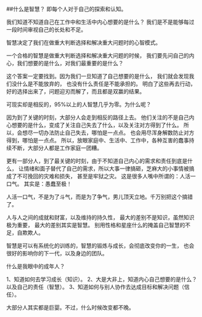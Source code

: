 ##什么是智慧？
即每个人对于自己的探索和认知。

我们知道不知道自己在工作中和生活中内心想要的是什么？
我们是不是能够每过一段时间审视自己的长处和不足。

智慧决定了我们在做重大判断选择和解决重大问题时的心智模式。

一个合格的智慧是做重大判断选择和解决重大问题的时候，
我们要先问自己的内心，我们想要的是什么，对我们最重要的是什么？

这个答案一定要找到。因为我们一旦知道了自己想要的是什么，
我们就会发现我们没什么是不能放弃的，
也没有什么责任是不能承担的。
明白了这些再去行动，好的选择出来了，问题迎刃而解了，而且都是双赢的结果。

可现实却是相反的，95%以上的人智慧几乎为零。为什么呢？

因为到了关键的时刻，大部分人会走到相反的路径上去。
他们关注的不是自己内心想要的是什么，变成了关注自己失去了什么，以及关注对方得到了什么。
所以，会想尽一切办法防止自己失去，哪怕是一点点。
也会用尽浑身解数防止对方得到，哪怕是一点点。
所以，放眼家庭中、生活中、工作中，各种互害的蠢事持续不断，大部分人都是工作家庭一团糟。

更有一部分人，到了最关键的时刻，由于不知道自己内心的需求和责任到底是什么，
让情绪和面子替代了自己的需求，所以大事一律搞砸，芝麻大的小事情被搞成了不可挽回的灾难和损失，
甚至是牢狱之灾。
这是很多人嘴中所谓的：人活一口气。
其实是：愚蠢至极！

人活一口气，不是为了斗气，而是为了争气，男儿顶天立地。千万别把这个搞错了。

人与人之间的成就和财富，以及维持的持久性，
最大的差别不是知识，虽然知识极为重要，
最大的差别其实是智慧。
别用性格和星座什么的掩盖自己智慧的不足，自欺欺人。

智慧是可以有系统化的训练的，智慧的锻炼与成长，会彻底改变你的一生，
也会很好的影响你的下一代，以及身边的团队。

什么是我眼中的成年人？

1、知道如何去学习成长（知识）。
2、大是大非上，知道内心自己想要的是什么？以及自己的责任（智慧）。
3、知道如何与别人协作去达成目标和解决问题（信任）。

大部分人其实都是巨婴。不过，什么时候改变都不晚。